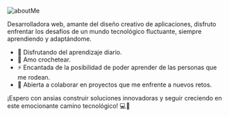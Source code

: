 
![aboutMe](https://github.com/AndreaRoa/AndreaRoa/assets/127570265/f5474ff1-7165-48f9-a901-c7255ed1b373)


Desarrolladora web, amante del diseño creativo de aplicaciones, disfruto enfrentar los desafíos de un mundo tecnológico fluctuante, siempre aprendiendo y adaptándome.

- 🔭 Disfrutando del aprendizaje diario. 
- 🧶 Amo crochetear.
- ⚡ Encantada de la posibilidad de poder aprender de las personas que me rodean. 
- 🤝 Abierta a colaborar en proyectos que me enfrente a nuevos retos.

 ¡Espero con ansias construir soluciones innovadoras y seguir creciendo en este emocionante camino tecnológico! 💻🚀

